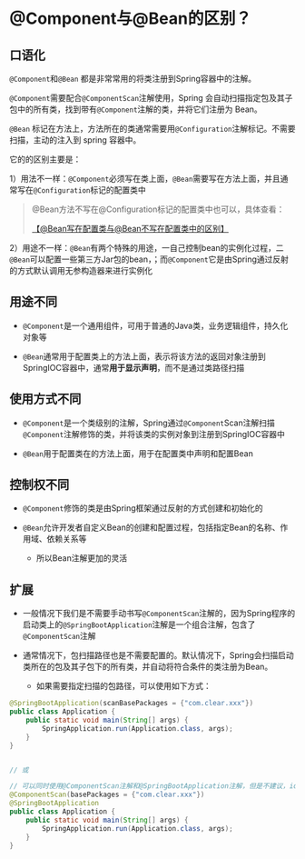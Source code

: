 # @Component与@Bean的区别？

## 口语化

`@Component`和`@Bean` 都是非常常用的将类注册到Spring容器中的注解。

`@Component`需要配合`@ComponentScan`注解使用，Spring 会自动扫描指定包及其子包中的所有类，找到带有`@Component`注解的类，并将它们注册为 Bean。

`@Bean` 标记在方法上，方法所在的类通常需要用`@Configuration`注解标记。不需要扫描，主动的注入到 spring 容器中。

它的的区别主要是：

1）用法不一样：`@Component`必须写在类上面，`@Bean`需要写在方法上面，并且通常写在`@Configuration`标记的配置类中

>   @Bean方法不写在@Configuration标记的配置类中也可以，具体查看：
>
>   [【@Bean写在配置类与@Bean不写在配置类中的区别】](#@Bean写在配置类与@Bean不写在配置类中的区别)

2）用途不一样：`@Bean`有两个特殊的用途，一自己控制bean的实例化过程，二`@Bean`可以配置一些第三方Jar包的bean，；而`@Component`它是由Spring通过反射的方式默认调用无参构造器来进行实例化

## **用途不同**

-   `@Component`是一个通用组件，可用于普通的Java类，业务逻辑组件，持久化对象等

-   `@Bean`通常用于配置类上的方法上面，表示将该方法的返回对象注册到SpringIOC容器中，通常**用于显示声明**，而不是通过类路径扫描

## **使用方式不同**

-   `@Component`是一个类级别的注解，Spring通过`@Component`Scan注解扫描`@Component`注解修饰的类，并将该类的实例对象到注册到SpringIOC容器中

-   `@Bean`用于配置类在的方法上面，用于在配置类中声明和配置Bean

## **控制权不同**

-   `@Component`修饰的类是由Spring框架通过反射的方式创建和初始化的

-   `@Bean`允许开发者自定义Bean的创建和配置过程，包括指定Bean的名称、作用域、依赖关系等
    -   所以Bean注解更加的灵活


## 扩展

- 一般情况下我们是不需要手动书写`@ComponentScan`注解的，因为Spring程序的启动类上的`@SpringBootApplication`注解是一个组合注解，包含了`@ComponentScan`注解

- 通常情况下，包扫描路径也是不需要配置的。默认情况下，Spring会扫描启动类所在的包及其子包下的所有类，并自动将符合条件的类注册为Bean。
  - 如果需要指定扫描的包路径，可以使用如下方式：

```java
@SpringBootApplication(scanBasePackages = {"com.clear.xxx"})
public class Application {
    public static void main(String[] args) {
        SpringApplication.run(Application.class, args);
    }
}


// 或

// 可以同时使用@ComponentScan注解和@SpringBootApplication注解，但是不建议，idea直接提示不建议
@ComponentScan(basePackages = {"com.clear.xxx"})
@SpringBootApplication
public class Application { 
    public static void main(String[] args) {
        SpringApplication.run(Application.class, args);
    }
}
```
